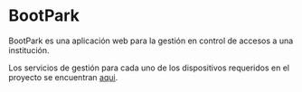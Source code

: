 # BootPark

BootPark es una aplicación web para la gestión en control de accesos a una institución.

Los servicios de gestión para cada uno de los dispositivos requeridos en el proyecto se encuentran [aqui](https://github.com/botpark).
